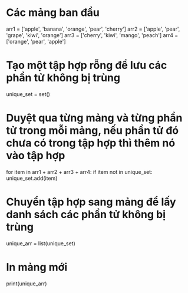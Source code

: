 # Các mảng ban đầu
arr1 = ['apple', 'banana', 'orange', 'pear', 'cherry']
arr2 = ['apple', 'pear', 'grape', 'kiwi', 'orange']
arr3 = ['cherry', 'kiwi', 'mango', 'peach']
arr4 = ['orange', 'pear', 'apple']

# Tạo một tập hợp rỗng để lưu các phần tử không bị trùng
unique_set = set()

# Duyệt qua từng mảng và từng phần tử trong mỗi mảng, nếu phần tử đó chưa có trong tập hợp thì thêm nó vào tập hợp
for item in arr1 + arr2 + arr3 + arr4:
    if item not in unique_set:
        unique_set.add(item)

# Chuyển tập hợp sang mảng để lấy danh sách các phần tử không bị trùng
unique_arr = list(unique_set)

# In mảng mới
print(unique_arr)

